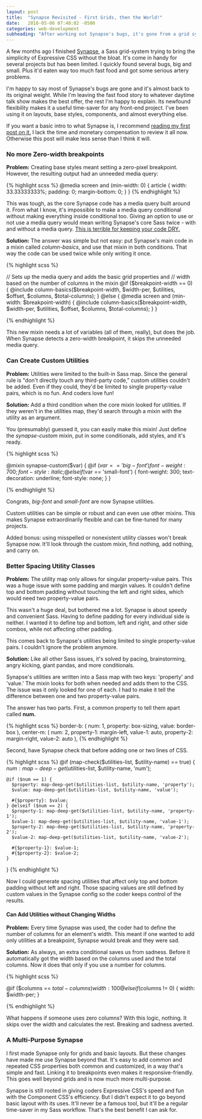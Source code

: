 ```yaml
---
layout: post
title:  "Synapse Revisited - First Grids, then the World!"
date:   2016-05-06 07:40:02 -0500
categories: web-development
subheading: "After working out Synapse's bugs, it's gone from a grid system to a flexible, multi-purpose time-saver."
---
```


A few months ago I finished [Synapse](https://github.com/maxx1128/Synapse-Grid), a Sass grid-system trying to bring the simplicity of Expressive CSS without the bloat. It's come in handy for several projects but has been limited. I quickly found several bugs, big and small. Plus it'd eaten way too much fast food and got some serious artery problems.

I'm happy to say most of Synapse's bugs are gone and it's almost back to its original weight. While I'm leaving the fast food story to whatever daytime talk show makes the best offer, the rest I'm happy to explain. Its newfound flexibility makes it a useful time-saver for any front-end project. I've been using it on layouts, base styles, components, and almost everything else.

If you want a basic intro to what Synapse is, I recommend <a href="{% post_url 2016-1-5-synapse-expressive-component-css %}" target="_blank">reading my first post on it.</a> I lack the time and monetary compensation to review it all now. Otherwise this post will make less sense than I think it will.

### No more Zero-width breakpoints
**Problem:** Creating base styles meant setting a zero-pixel breakpoint. However, the resulting output had an unneeded media query:

{% highlight scss %}
@media screen and (min-width: 0) {
  article {
    width: 33.33333333%;
    padding: 0;
    margin-bottom: 0;
  }
}
{% endhighlight %}

This was tough, as the core Synapse code has a media query built around it. From what I know, it's impossible to make a media query conditional without making everything inside conditional too. Giving an option to use or not use a media query would mean writing Synapse's core Sass twice - with and without a media query. [This is terrible for keeping your code DRY.](http://alistapart.com/article/dry-ing-out-your-sass-mixins)

**Solution:** The answer was simple but not easy: put Synapse's main code in a mixin called *column-basics*, and use that mixin in both conditions. That way the code can be used twice while only writing it once.

{% highlight scss %}

// Sets up the media query and adds the basic grid properties and
// width based on the number of columns in the mixin
@if ($breakpoint-width == 0) {
  @include column-basics($breakpoint-width, $width-per, $utilities, $offset, $columns, $total-columns);
} @else {
  @media screen and (min-width: $breakpoint-width) {
    @include column-basics($breakpoint-width, $width-per, $utilities, $offset, $columns, $total-columns);
  }
}

{% endhighlight %}

This new mixin needs a lot of variables (all of them, really), but does the job. When Synapse detects a zero-width breakpoint, it skips the unneeded media query.

### Can Create Custom Utilities
**Problem:** Utilities were limited to the built-in Sass map. Since the general rule is "don't directly touch any third-party code," custom utilities couldn't be added. Even if they could, they'd be limited to single property-value pairs, which is no fun. And coders love fun!

**Solution:** Add a third condition when the core mixin looked for utilities. If they weren't in the utilities map, they'd search through a mixin with the utility as an argument.

You (presumably) guessed it, you can easily make this mixin! Just define the *synapse-custom* mixin, put in some conditionals, add styles, and it's ready.

{% highlight scss %}

@mixin synapse-custom($var) {
  @if ($var == 'big-font') {
    font-weight: 700;
    font-style: italic;
  } @elseif ($var == 'small-font') {
    font-weight: 300;
    text-decoration: underline;
    font-style: none;
  }
}

{% endhighlight %}

Congrats, *big-font* and *small-font* are now Synapse utilities.

Custom utilities can be simple or robust and can even use other mixins. This makes Synapse extraordinarily flexible and can be fine-tuned for many projects.

Added bonus: using misspelled or nonexistent utility classes won't break Synapse now. It'll look through the custom mixin, find nothing, add nothing, and carry on.

### Better Spacing Utility Classes
**Problem:** The utility map only allows for singular property-value pairs. This was a huge issue with some padding and margin values. It couldn't define top and bottom padding without touching the left and right sides, which would need two property-value pairs.

This wasn't a huge deal, but bothered me a lot. Synapse is about speedy and convenient Sass. Having to define padding for every individual side is neither. I wanted it to define top and bottom, left and right, and other side combos, while not affecting other padding.

This comes back to Synapse's utilities being limited to single property-value pairs. I couldn't ignore the problem anymore.

**Solution:** Like all other Sass issues, it's solved by pacing, brainstorming, angry kicking, giant pandas, and more conditionals.

Synapse's utilities are written into a Sass map with two keys: 'property' and 'value.' The mixin looks for both when needed and adds them to the CSS. The issue was it only looked for one of each. I had to make it tell the difference between one and two property-value pairs.

The answer has two parts. First, a common property to tell them apart called **num.**

{% highlight scss %}
border-b: (
  num: 1,
  property: box-sizing,
  value: border-box
),
center-m: (
  num: 2,
  property-1: margin-left,
  value-1: auto,
  property-2: margin-right,
  value-2: auto
),
{% endhighlight %}

Second, have Synapse check that before adding one or two lines of CSS.

{% highlight scss %}
@if (map-check($utilities-list, $utility-name) == true) {
    $num: map-deep-get($utilities-list, $utility-name, 'num');

    @if ($num == 1) {
      $property: map-deep-get($utilities-list, $utility-name, 'property');
      $value: map-deep-get($utilities-list, $utility-name, 'value');

      #{$property}: $value;
    } @elseif ($num == 2) {
      $property-1: map-deep-get($utilities-list, $utility-name, 'property-1');
      $value-1: map-deep-get($utilities-list, $utility-name, 'value-1');
      $property-2: map-deep-get($utilities-list, $utility-name, 'property-2');
      $value-2: map-deep-get($utilities-list, $utility-name, 'value-2');

      #{$property-1}: $value-1;
      #{$property-2}: $value-2;
    }
}
{% endhighlight %}

Now I could generate spacing utilities that affect only top and bottom padding without left and right. Those spacing values are still defined by custom values in the Synapse config so the coder keeps control of the results.

#### Can Add Utilities without Changing Widths
**Problem:** Every time Synapse was used, the coder had to define the number of columns for an element's width. This meant if one wanted to add only utilities at a breakpoint, Synapse would break and they were sad.

**Solution:** As always, an extra conditional saves us from sadness. Before it automatically got the width based on the columns used and the total columns. Now it does that only if you use a number for columns.

{% highlight scss %}

@if ($columns == $total-columns) {
  width: 100%;
} @elseif ($columns != 0) {
  width: $width-per;
}

{% endhighlight %}

What happens if someone uses zero columns? With this logic, nothing. It skips over the width and calculates the rest. Breaking and sadness averted.

### A Multi-Purpose Synapse

I first made Synapse only for grids and basic layouts. But these changes have made me use Synapse beyond that. It's easy to add common and repeated CSS properties both common and customized, in a way that's simple and fast. Linking it to breakpoints even makes it responsive-friendly. This goes well beyond grids and is now much more multi-purpose.

Synapse is still rooted in giving coders Expressive CSS's speed and fun with the Component CSS's efficiency. But I didn't expect it to go beyond basic layout with its uses. It'll never be a famous tool, but it'll be a regular time-saver in my Sass workflow. That's the best benefit I can ask for.